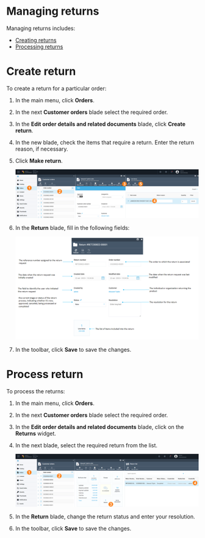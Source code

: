 # Managing returns

Managing returns includes:

* [Creating returns](managing-returns.md#create-return)
* [Processing returns](managing-returns.md#process-return)

# Create return

To create a return for a particular order:

1. In the main menu, click **Orders**.
1. In the next **Customer orders** blade select the required order.
1. In the **Edit order details and related documents** blade, click **Create return**.
1. In the new blade, check the items that require a return. Enter the return reason, if necessary.
1. Click **Make return**.

    ![Creating a return](media/make-return-1.png)

1. In the **Return** blade, fill in the following fields:

    ![Return specification](media/make-return-2.png)

1. In the toolbar, click **Save** to save the changes.

# Process return

To process the returns:

1. In the main menu, click **Orders**.
1. In the next **Customer orders** blade select the required order.
1. In the **Edit order details and related documents** blade, click on the **Returns** widget.
1. In the next blade, select the required return from the list.

    ![Return processing](media/return-processing.png)

1. In the **Return** blade, change the return status and enter your resolution.
1. In the toolbar, click **Save** to save the changes.

